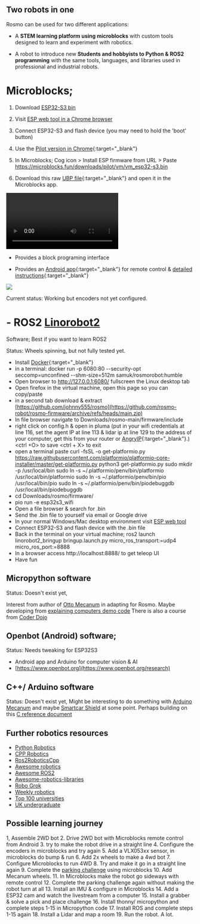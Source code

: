 Two robots in one
----------------------
Rosmo can be used for two different applications:

* A **STEM learning platform using microblocks** with custom tools designed 
  to learn and experiment with robotics. 
  
* A robot to introduce new **Students and hobbyists to Python & ROS2 programming** with
  the same tools, languages, and libraries used in professional and industrial robots.
 
# Microblocks; 

1) Download [ESP32-S3 bin](https://github.com/rosmo-robot/rosmo-robot.github.io/raw/master/assets/img/v1/vm_esp32_s3.bin)
   
3) Visit [ESP web tool in a Chrome browser](https://espressif.github.io/esptool-js/)
   
5) Connect ESP32-S3 and flash device (you may need to hold the 'boot' button)
   
7) Use the [Pilot version in Chrome](https://microblocks.fun/run-pilot/microblocks.html){:target="_blank"}
   
8) In Microblocks; Cog icon > Install ESP firmware from URL > Paste https://microblocks.fun/downloads/pilot/vm/vm_esp32-s3.bin
   
9) Download this raw [UBP file](https://github.com/rosmo-robot/rosmo-robot.github.io/blob/master/assets/img/v1/rosmo-wifiremote-public.ubp){:target="_blank"} and open it in the Microblocks app.

<video src="https://github.com/rosmo-robot/zio_demo/assets/400875/4d8f3e58-93ae-484d-b4bf-076c96f3a7d6" controls="controls" style="max-width: 730px;"></video>

- Provides a block programing interface 

- Provides an [Android app](http://www.microblocks.fun/wifigamepad/gamepadwifiremote.apk){:target="_blank"}  for remote control & [detailed instructions](http://www.microblocks.fun/en/wifi/gamepad){:target="_blank"}

![](https://raw.githubusercontent.com/rosmo-robot/rosmo-robot.github.io/master/assets/img/wsgamepad-start.jpg)

Current status: Working but encoders not yet configured.


# - ROS2 [Linorobot2](https://github.com/hippo5329/linorobot2)
 Software; Best if you want to learn ROS2

Status: Wheels spinning, but not fully tested yet. 
  
- Install [Docker](https://www.docker.com/products/docker-desktop/){:target="_blank"}
- in a terminal: docker run -p 6080:80 --security-opt seccomp=unconfined --shm-size=512m samuk/rosmorobot:humble
- Open browser to http://127.0.0.1:6080/ fullscreen the Linux desktop tab
- Open firefox in the virtual machine, open this page so you can copy/paste
-  in a second tab download & extract [https://github.com/johnny555/rosmo](https://github.com/rosmo-robot/rosmo-firmware/archive/refs/heads/main.zip)
-  In file browser navigate to Downloads/rosmo-main/firmware/include
- right click on config.h & open in pluma (put in your wifi credentials at line 116, set the agent IP at line 113 & lidar ip at line 129 to the address of your computer, get this from your router or [AngryIP](https://angryip.org/){:target="_blank"}.) <ctrl +O> to save <ctrl + X> to exit
- open a terminal paste curl -fsSL -o get-platformio.py https://raw.githubusercontent.com/platformio/platformio-core-installer/master/get-platformio.py
python3 get-platformio.py
sudo mkdir -p /usr/local/bin
sudo ln -s ~/.platformio/penv/bin/platformio /usr/local/bin/platformio
sudo ln -s ~/.platformio/penv/bin/pio /usr/local/bin/pio
sudo ln -s ~/.platformio/penv/bin/piodebuggdb /usr/local/bin/piodebuggdb
- cd Downloads/rosmo/firmware/
- pio run -e esp32s3_wifi 
- Open a file browser & search for .bin
- Send the .bin file to yourself via email or Google drive
- In your normal Windows/Mac desktop environment visit [ESP web tool](https://esp.huhn.me/)
- Connect ESP32-S3 and flash device with the .bin file
- Back in the terminal on your virtual machine; ros2 launch linorobot2_bringup bringup.launch.py micro_ros_transport:=udp4 micro_ros_port:=8888
- In a browser access http://localhost:8888/ to get teleop UI
- Have fun

## Micropython software
Status: Doesn't exist yet, 

Interest from author of [Otto Mecanum](https://github.com/UEA-envsoft/Otto-Mecanum) in adapting for Rosmo. Maybe developing from [explaining computers demo code](https://www.explainingcomputers.com/sample_code/web_control_test.py) There is also a course from [Coder Dojo](https://www.coderdojotc.org/micropython/getting-started/02-esp32/)


##  Openbot (Android) software;  

Status: Needs tweaking for ESP32S3

- Android app and Arduino for computer vision & AI
- [https://www.openbot.org](https://www.openbot.org/research)


## C++/ Arduino software
Status: Doesn't exist yet, 
Might be interesting to do something with [Arduino Mecanum](https://github.com/StormingMoose/DroneBot-Workshop-Mecanum-for-L9110S) and maybe [Smartcar Shield](https://github.com/platisd/smartcar_shield?tab=readme-ov-file#software) at some point. Perhaps building on this [C reference document](https://github.com/rosmo-robot/modern-robotics-I-course/blob/main/Introductory%20C%20Programming%20Reference.md)


 ## Further robotics resources

- [Python Robotics](https://atsushisakai.github.io/PythonRobotics/)
- [CPP Robotics](https://github.com/giacomo-b/CppRobotics)
- [Ros2RoboticsCpp](https://github.com/quangnhat185/Ros2RoboticsCpp)
- [Awesome robotics](https://github.com/ahundt/awesome-robotics)
- [Awesome ROS2](https://github.com/fkromer/awesome-ros2)
- [Awesome-robotics-libraries](https://github.com/jslee02/awesome-robotics-libraries)
- [Robo Grok](https://www.robogrok.com/)
- [Weekly robotics](https://github.com/msadowski/awesome-weekly-robotics)
- [Top 100 universities](https://edurank.org/engineering/robotics/)
- [UK undergraduate](https://www.thecompleteuniversityguide.co.uk/courses/search/undergraduate/all?keyword=robotics#h1)

 ## Possible learning journey

  1, Assemble 2WD bot
  2. Drive 2WD bot with Microblocks remote control from Android
  3. try to make the robot drive in a straight line
  4. Configure the encoders in microblocks and try again
  5. Add a VLX053xx sensor, in microblocks do bump & run
  6. Add 2x wheels to make a 4wd bot
  7. Configure Microblocks to run 4WD
  8. Try and make it go in a straight line again
  9. Complete the [parking challenge](https://introtoroboticsv2.readthedocs.io/en/latest/course/driving/parking.html) using microblocks
  10. Add Mecanum wheels.
  11. In Microblocks make the robot go sideways with remote control
  12. Complete the parking challenge again without making the robot turn at all
  13. Install an IMU & configure in Microblocks
  14. Add a ESP32 cam and watch the livestream from a computer
  15. Install a grabber & solve a pick and place challenge
  16. Install thonny/ micropython and complete steps 1-15 in Micropython code
  17. Install ROS and complete steps 1-15 again
  18. Install a Lidar and map a room
  19. Run the robot. A lot.
  

